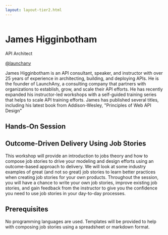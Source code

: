 ```yaml
---
layout: layout-tier2.html
---
```

<div class="container section featured-speaker">
   <div class="row">
     <div class="col-xs-12 col-sm-2 new-img-container">
       <img class="new-speaker-page-img james-higginbotham" />
       </div>
     <div class="col-xs-12 col-sm-10 copy-container">
       <h1 class="speaker-header">James Higginbotham</h1>
       <span class="speaker-subtitle">API Architect</span>
       <p><a class="speaker-handle" href="https://twitter.com/launchany" target="_blank">@launchany</a>
       <p>James Higginbotham is an API consultant, speaker, and instructor with over 25 years of experience in architecting, building, and deploying APIs. He is the founder of LaunchAny, a consulting company that partners with organizations to establish, grow, and scale their API efforts. He has recently expanded his instructor-led workshops with a self-guided training series that helps to scale API training efforts. James has published several titles, including his latest book from Addison-Wesley, "Principles of Web API Design"</p>
       <h2>Hands-On Session</h2>
        <h2 class="gold">Outcome-Driven Delivery Using Job Stories</h2>
       <p>This workshop will provide an introduction to jobs theory and how to compose job stories to drive your modeling and design efforts using an outcome-based approach to delivery. We will look at some industry examples of great (and not so great) job stories to learn better practices when creating job stories for your own products. Throughout the session, you will have a chance to write your own job stories, improve existing job stories, and gain feedback from the instructor to give you the confidence you need to use job stories in your day-to-day processes.</p>
       <h2>Prerequisites</h2>
       <p>No programming languages are used. Templates will be provided to help with composing job stories using a spreadsheet or markdown format.</p>
     </div>
   </div>
 </div>
